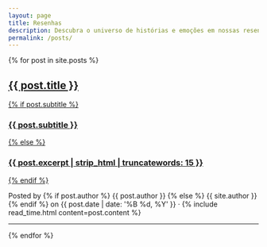 ```yaml
---
layout: page
title: Resenhas
description: Descubra o universo de histórias e emoções em nossas resenhas literárias.
permalink: /posts/
---
```


{% for post in site.posts %}

<article class="post-preview">
    <a href="{{ post.url | prepend: site.baseurl | replace: '//', '/' }}">
        <h2 class="post-title">{{ post.title }}</h2>
        {% if post.subtitle %}
        <h3 class="post-subtitle">{{ post.subtitle }}</h3>
        {% else %}
        <h3 class="post-subtitle">
            {{ post.excerpt | strip_html | truncatewords: 15 }}
        </h3>
        {% endif %}
    </a>
    <p class="post-meta">
        Posted by {% if post.author %} {{ post.author }} {% else %} {{ site.author
        }} {% endif %} on {{ post.date | date: '%B %d, %Y' }} · {% include
        read_time.html content=post.content %}
    </p>
</article>

<hr />

{% endfor %}
